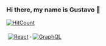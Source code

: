### Hi there, my name is Gustavo 👋

[![HitCount](http://hits.dwyl.com/{username}/{project}.svg)](http://hits.dwyl.com/{username}/{project})

<p align="left">
  <a href="#">
    <img src="https://upload.wikimedia.org/wikipedia/commons/thumb/a/a7/React-icon.svg/1280px-React-icon.svg.png" alt="React" style="vertical-align:top; margin:6px 4px">
  </a>  

 <a href="#">
    <img src="https://miro.medium.com/max/2625/1*7oIPm3GmCAzpLdVOnia6dQ.png" alt="GraphQL" style="vertical-align:top; margin:6px 4px">
  </a>   
</p>
<!--
**gusdecante/gusdecante** is a ✨ _special_ ✨ repository because its `README.md` (this file) appears on your GitHub profile.

Here are some ideas to get you started:

- 🔭 I’m currently working on ...
- 🌱 I’m currently learning ...
- 👯 I’m looking to collaborate on ...
- 🤔 I’m looking for help with ...
- 💬 Ask me about ...
- 📫 How to reach me: ...
- 😄 Pronouns: ...
- ⚡ Fun fact: ...
-->

